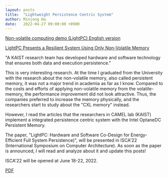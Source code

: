 ```yaml
---
layout: posts
title:  "Lightweight Persistence Centric System"
author: Minjong Ha
date:   2022-04-27 09:00:00 +0900
---
```


[Non-volatile computing demo (LightPC) English version](https://www.youtube.com/watch?v=HzYe_xooOKk&feature=emb_title)

[LightPC Presents a Resilient System Using Only Non-Volatile Memory](https://news.kaist.ac.kr/newsen/html/news/?GotoPage=1&list_e_date=&list_s_date=&mng_no=20111&mode=V&skey=&sval=)

"A KAIST research team has developed hardware and software technology that ensures both data and execution persistence."

This is very interesting research.
At the time I graduated from the University with the research about the non-volatile memory, also called persistent memory, it was not a major trend in academia as far as I know.
Compared to the costs and efforts of applying non-volatile memory from the volatile-memory, the performance improvement did not look attractive.
Thus, the companies preferred to increase the memory physically, and the researchers start to study about the "CXL memory" instead.

However, I read the articles that the researchers in CAMEL lab (KAIST) implement a integrated persistence centric system with the Intel OptaneDC Persistent Memory.

The paper, "LightPC: Hardware and Software Co-Design for Energy-Efficient Full System Persistence)", will be presented in ISCA'22 (International Symposium on Computer Architecture).
As soon as the paper is announced, I will read and analyze about it and update this posts!

ISCA'22 will be opened at June 18-22, 2022.

[PDF](https://dl.acm.org/doi/pdf/10.1145/3470496.3527397)
